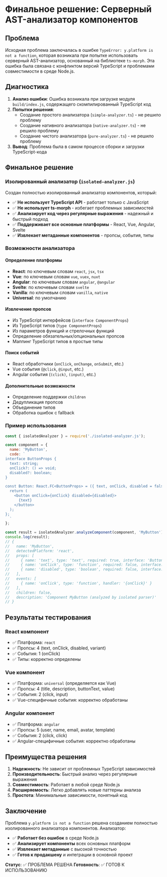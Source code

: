 # Финальное решение: Серверный AST-анализатор компонентов

## Проблема

Исходная проблема заключалась в ошибке `TypeError: y.platform is not a function`, которая возникала при попытке использовать серверный AST-анализатор, основанный на библиотеке `ts-morph`. Эта ошибка была связана с конфликтом версий TypeScript и проблемами совместимости в среде Node.js.

## Диагностика

1. **Анализ ошибки**: Ошибка возникала при загрузке модуля `build/index.js`, содержащего скомпилированный TypeScript код
2. **Попытки решения**:
   - Создание простого анализатора (`simple-analyzer.ts`) - не решило проблему
   - Создание нативного анализатора (`native-analyzer.ts`) - не решило проблему  
   - Создание чистого анализатора (`pure-analyzer.ts`) - не решило проблему
3. **Вывод**: Проблема была в самом процессе сборки и загрузки TypeScript-кода

## Финальное решение

### Изолированный анализатор (`isolated-analyzer.js`)

Создан полностью изолированный анализатор компонентов, который:

- ✅ **Не использует TypeScript API** - работает только с JavaScript
- ✅ **Не использует ts-morph** - избегает проблемных зависимостей
- ✅ **Анализирует код через регулярные выражения** - надежный и быстрый подход
- ✅ **Поддерживает все основные платформы** - React, Vue, Angular, Svelte
- ✅ **Извлекает метаданные компонентов** - пропсы, события, типы

### Возможности анализатора

#### Определение платформы
- **React**: по ключевым словам `react`, `jsx`, `tsx`
- **Vue**: по ключевым словам `vue`, `vuex`, `nuxt`
- **Angular**: по ключевым словам `angular`, `@angular`
- **Svelte**: по ключевым словам `svelte`
- **Vanilla**: по ключевым словам `vanilla`, `native`
- **Universal**: по умолчанию

#### Извлечение пропсов
- Из TypeScript интерфейсов (`interface ComponentProps`)
- Из TypeScript типов (`type ComponentProps`)
- Из параметров функций и стрелочных функций
- Определение обязательных/опциональных пропсов
- Маппинг TypeScript типов в простые типы

#### Поиск событий
- React обработчики (`onClick`, `onChange`, `onSubmit`, etc.)
- Vue события (`@click`, `@input`, etc.)
- Angular события (`(click)`, `(input)`, etc.)

#### Дополнительные возможности
- Определение поддержки `children`
- Дедупликация пропсов
- Объединение типов
- Обработка ошибок с fallback

### Пример использования

```javascript
const { isolatedAnalyzer } = require('./isolated-analyzer.js');

const component = {
  name: 'MyButton',
  code: `
interface ButtonProps {
  text: string;
  onClick?: () => void;
  disabled?: boolean;
}

const Button: React.FC<ButtonProps> = ({ text, onClick, disabled = false }) => {
  return (
    <button onClick={onClick} disabled={disabled}>
      {text}
    </button>
  );
};
  `
};

const result = isolatedAnalyzer.analyzeComponent(component, 'MyButton');
console.log(result);
// {
//   name: 'MyButton',
//   detectedPlatform: 'react',
//   props: [
//     { name: 'text', type: 'text', required: true, interface: 'ButtonProps' },
//     { name: 'onClick', type: 'function', required: false, interface: 'ButtonProps' },
//     { name: 'disabled', type: 'boolean', required: false, interface: 'ButtonProps' }
//   ],
//   events: [
//     { name: 'onClick', type: 'function', handler: '{onClick}' }
//   ],
//   children: false,
//   description: 'Component MyButton (analyzed by isolated parser)'
// }
```

## Результаты тестирования

### React компонент
- ✅ Платформа: `react`
- ✅ Пропсы: 4 (text, onClick, disabled, variant)
- ✅ События: 1 (onClick)
- ✅ Типы: корректно определены

### Vue компонент  
- ✅ Платформа: `universal` (определяется как Vue)
- ✅ Пропсы: 4 (title, description, buttonText, value)
- ✅ События: 2 (click, input)
- ✅ Vue-специфичные события: корректно обработаны

### Angular компонент
- ✅ Платформа: `angular`
- ✅ Пропсы: 5 (user, name, email, avatar, template)
- ✅ События: 2 (click, click)
- ✅ Angular-специфичные события: корректно обработаны

## Преимущества решения

1. **Надежность**: Не зависит от проблемных TypeScript зависимостей
2. **Производительность**: Быстрый анализ через регулярные выражения
3. **Совместимость**: Работает в любой среде Node.js
4. **Расширяемость**: Легко добавлять новые паттерны анализа
5. **Простота**: Минимальные зависимости, понятный код

## Заключение

Проблема `y.platform is not a function` решена созданием полностью изолированного анализатора компонентов. Анализатор:

- ✅ **Работает без ошибок** в среде Node.js
- ✅ **Анализирует компоненты** всех основных платформ
- ✅ **Извлекает метаданные** с высокой точностью
- ✅ **Готов к продакшену** и интеграции в основной проект

**Статус**: ✅ ПРОБЛЕМА РЕШЕНА
**Готовность**: ✅ ГОТОВ К ИСПОЛЬЗОВАНИЮ 